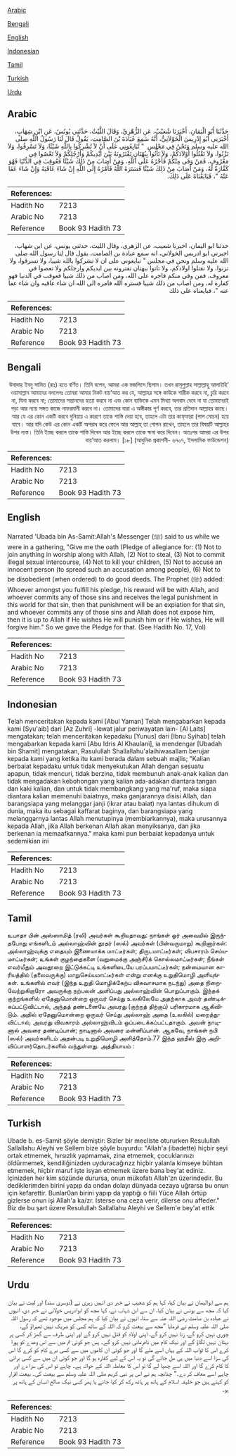 [Arabic](#arabic)

[Bengali](#bengali)

[English](#english)

[Indonesian](#indonesian)

[Tamil](#tamil)

[Turkish](#turkish)

[Urdu](#urdu)

## Arabic


<div dir="rtl" lang="ar" style={{fontSize:'larger',backgroundColor:'#f8f9fa',padding:20}}>
حَدَّثَنَا أَبُو الْيَمَانِ، أَخْبَرَنَا شُعَيْبٌ، عَنِ الزُّهْرِيِّ، وَقَالَ اللَّيْثُ، حَدَّثَنِي يُونُسُ، عَنِ ابْنِ شِهَابٍ، أَخْبَرَنِي أَبُو إِدْرِيسَ الْخَوْلاَنِيُّ، أَنَّهُ سَمِعَ عُبَادَةَ بْنَ الصَّامِتِ، يَقُولُ قَالَ لَنَا رَسُولُ اللَّهِ صلى الله عليه وسلم وَنَحْنُ فِي مَجْلِسٍ ‏ "‏ تُبَايِعُونِي عَلَى أَنْ لاَ تُشْرِكُوا بِاللَّهِ شَيْئًا، وَلاَ تَسْرِقُوا، وَلاَ تَزْنُوا، وَلاَ تَقْتُلُوا أَوْلاَدَكُمْ، وَلاَ تَأْتُوا بِبُهْتَانٍ تَفْتَرُونَهُ بَيْنَ أَيْدِيكُمْ وَأَرْجُلِكُمْ وَلاَ تَعْصُوا فِي مَعْرُوفٍ، فَمَنْ وَفَى مِنْكُمْ فَأَجْرُهُ عَلَى اللَّهِ، وَمَنْ أَصَابَ مِنْ ذَلِكَ شَيْئًا فَعُوقِبَ فِي الدُّنْيَا فَهْوَ كَفَّارَةٌ لَهُ، وَمَنْ أَصَابَ مِنْ ذَلِكَ شَيْئًا فَسَتَرَهُ اللَّهُ فَأَمْرُهُ إِلَى اللَّهِ إِنْ شَاءَ عَاقَبَهُ وَإِنْ شَاءَ عَفَا عَنْهُ ‏"‏، فَبَايَعْنَاهُ عَلَى ذَلِكَ‏.‏
</div>
<div style={{backgroundColor:'#f8f9fa',padding:20, marginBottom: 10}}><table> <thead> <tr> <th>References:</th> <th></th> </tr> </thead> <tbody><tr><td>Hadith No</td><td>7213</td></tr><tr><td>Arabic No</td><td>7213</td></tr><tr><td>Reference</td><td>Book 93 Hadith 73</td></tr></tbody></table></div>


<div dir="rtl" lang="ar" style={{fontSize:'larger',backgroundColor:'#f8f9fa',padding:20}}>
حدثنا ابو اليمان، اخبرنا شعيب، عن الزهري، وقال الليث، حدثني يونس، عن ابن شهاب، اخبرني ابو ادريس الخولاني، انه سمع عبادة بن الصامت، يقول قال لنا رسول الله صلى الله عليه وسلم ونحن في مجلس " تبايعوني على ان لا تشركوا بالله شييا، ولا تسرقوا، ولا تزنوا، ولا تقتلوا اولادكم، ولا تاتوا ببهتان تفترونه بين ايديكم وارجلكم ولا تعصوا في معروف، فمن وفى منكم فاجره على الله، ومن اصاب من ذلك شييا فعوقب في الدنيا فهو كفارة له، ومن اصاب من ذلك شييا فستره الله فامره الى الله ان شاء عاقبه وان شاء عفا عنه "، فبايعناه على ذلك
</div>
<div style={{backgroundColor:'#f8f9fa',padding:20, marginBottom: 10}}><table> <thead> <tr> <th>References:</th> <th></th> </tr> </thead> <tbody><tr><td>Hadith No</td><td>7213</td></tr><tr><td>Arabic No</td><td>7213</td></tr><tr><td>Reference</td><td>Book 93 Hadith 73</td></tr></tbody></table></div>

## Bengali


<div dir="rtl" lang="bn" style={{fontSize:'larger',backgroundColor:'#f8f9fa',padding:20}}>
‘উবাদাহ ইবনু সামিত (রাঃ) হতে বর্ণিত। তিনি বলেন, আমরা এক মজলিসে ছিলাম। তখন রাসূলুল্লাহ সাল্লাল্লাহু আলাইহি ওয়াসাল্লাম আমাদের বললেনঃ তোমরা আমার নিকট বায়‘আত কর যে, আল্লাহর সঙ্গে কাউকে শারীক করবে না, চুরি করবে না, যিনা করবে না; তোমাদের সন্তানদের হত্যা করবে না এবং কোন ব্যক্তিকে এমন মিথ্যা অপবাদ দেবে না যা তোমাদেরই গড়া আর ন্যায় সঙ্গত কাজে নাফরমানী করবে না। তোমাদের যারা এ অঙ্গীকার পূর্ণ করবে, তার প্রতিদান আল্লাহর কাছে। আর যে এর কোন একটি করবে দুনিয়ায় এ কারণে তাকে শাস্তি দেয়া হবে, তাহলে এটা তার কাফ্‌ফারা (পাপ মোচন) হয়ে যাবে। আর যদি কেউ এর কোন একটি অপরাধ করে ফেলে আর আল্লাহ্ তা গোপন রাখেন, তাহলে তার বিষয়টি আল্লাহর উপর ন্যস্ত। তিনি ইচ্ছে করলে তাকে শাস্তি দিবেন আর ইচ্ছে করলে তাকে ক্ষমা করে দিবেন। অতঃপর আমরা এর উপর বায়‘আত করলাম। [১৮] (আধুনিক প্রকাশনী- ৬৭০৭, ইসলামিক ফাউন্ডেশন)
</div>
<div style={{backgroundColor:'#f8f9fa',padding:20, marginBottom: 10}}><table> <thead> <tr> <th>References:</th> <th></th> </tr> </thead> <tbody><tr><td>Hadith No</td><td>7213</td></tr><tr><td>Arabic No</td><td>7213</td></tr><tr><td>Reference</td><td>Book 93 Hadith 73</td></tr></tbody></table></div>

## English


<div dir="ltr" lang="en" style={{fontSize:'larger',backgroundColor:'#f8f9fa',padding:20}}>
Narrated 'Ubada bin As-Samit:Allah's Messenger (ﷺ) said to us while we were in a gathering, "Give me the oath (Pledge of allegiance for: (1) Not to join anything in worship along with Allah, (2) Not to steal, (3) Not to commit illegal sexual intercourse, (4) Not to kill your children, (5) Not to accuse an innocent person (to spread such an accusation among people), (6) Not to be disobedient (when ordered) to do good deeds. The Prophet (ﷺ) added: Whoever amongst you fulfill his pledge, his reward will be with Allah, and whoever commits any of those sins and receives the legal punishment in this world for that sin, then that punishment will be an expiation for that sin, and whoever commits any of those sins and Allah does not expose him, then it is up to Allah if He wishes He will punish him or if He wishes, He will forgive him." So we gave the Pledge for that. (See Hadith No. 17, Vol)
</div>
<div style={{backgroundColor:'#f8f9fa',padding:20, marginBottom: 10}}><table> <thead> <tr> <th>References:</th> <th></th> </tr> </thead> <tbody><tr><td>Hadith No</td><td>7213</td></tr><tr><td>Arabic No</td><td>7213</td></tr><tr><td>Reference</td><td>Book 93 Hadith 73</td></tr></tbody></table></div>

## Indonesian


<div dir="ltr" lang="id" style={{fontSize:'larger',backgroundColor:'#f8f9fa',padding:20}}>
Telah menceritakan kepada kami [Abul Yaman] Telah mengabarkan kepada kami [Syu'aib] dari [Az Zuhri] -lewat jalur periwayatan lain- [Al Laits] mengatakan; telah menceritakan kepadaku [Yunus] dari [Ibnu Syihab] telah mengabarkan kepada kami [Abu Idris Al Khaulani], ia mendengar [Ubadah bin Shamit] mengatakan, Rasulullah Shallallahu'alaihiwasallam berujar kepada kami yang ketika itu kami berada dalam sebuah majlis; "Kalian berbaiat kepadaku untuk tidak menyekutukan Allah dengan sesuatu apapun, tidak mencuri, tidak berzina, tidak membunuh anak-anak kalian dan tidak mengadakan kebohongan yang kalian ada-adakan diantara tangan dan kaki kalian, dan untuk tidak membangkang yang ma'ruf, maka siapa diantara kalian memenuhi baiatnya, maka ganjarannya disisi Allah, dan barangsiapa yang melanggar janji (ikrar atau baiat) nya lantas dihukum di dunia, maka itu sebagai kaffarat baginya, dan barangsiapa yang melanggarnya lantas Allah menutupinya (membiarkannya), maka urusannya kepada Allah, jika Allah berkenan Allah akan menyiksanya, dan jika berkenan ia memaafkannya." maka kami pun berbaiat kepadanya untuk sedemikian ini
</div>
<div style={{backgroundColor:'#f8f9fa',padding:20, marginBottom: 10}}><table> <thead> <tr> <th>References:</th> <th></th> </tr> </thead> <tbody><tr><td>Hadith No</td><td>7213</td></tr><tr><td>Arabic No</td><td>7213</td></tr><tr><td>Reference</td><td>Book 93 Hadith 73</td></tr></tbody></table></div>

## Tamil


<div dir="ltr" lang="ta" style={{fontSize:'larger',backgroundColor:'#f8f9fa',padding:20}}>
உபாதா பின் அஸ்ஸாமித் (ரலி) அவர்கள் கூறியதாவது: நாங்கள் ஓர் அவையில் இருந்தபோது எங்களிடம் அல்லாஹ்வின் தூதர் (ஸல்) அவர்கள் (பின்வருமாறு) கூறினார்கள்: அல்லாஹ்வுக்கு எதையும் இணையாக்க மாட்டீர்கள்; திருடமாட்டீர்கள்; விபசாரம் செய்யமாட்டீர்கள்; உங்கள் குழந்தைகளை (வறுமைக்கு அஞ்சி)க் கொல்லமாட்டீர்கள்; நீங்கள் எவர்மீதும் அவதூறை இட்டுக்கட்டி உங்களிடையே பரப்பமாட்டீர்கள்; நன்மையான காரியத்தில் (தலைவருக்கு) மாறுசெய்யமாட்டீர்கள் என்று எனக்கு உறுதிமொழி அளியுங்கள். உங்களில் எவர் (இந்த உறுதி மொழிக்கேற்ப விசுவாசமாக நடந்து) அதை நிறைவேற்றுகிறாரோ அவருக்கு நற்பலன் அளிப்பது அல்லாஹ்வின் பொறுப்பாகும். இந்தக் குற்றங்களில் ஏதேனுமொன்றை ஒருவர் செய்து உலகிலேயே அதற்காக அவர் தண்டிக்கப்பட்டுவிட்டால், அந்தத் தண்டனையே அவரது (குற்றத் திற்குப்) பரிகாரமாக ஆகிவிடும். அதில் ஏதேனுமொன்றை ஒருவர் செய்து அல்லாஹ் அதை (உலகில்) மறைத்துவிட்டால், அவரது விவகாரம் அல்லாஹ்விடம் ஒப்படைக்கப்பட்டதாகும். அவன் நாடினால் அவரை தண்டிப்பான்; நாடினால் அவரை மன்னிப்பான். ஆகவே, நாங்கள் நபி (ஸல்) அவர்களிடம் அதன்படி உறுதிமொழி அளித்தோம்.77 இந்த ஹதீஸ் இரு அறிவிப்பாளர்தொடர்களில் வந்துள்ளது. அத்தியாயம் :
</div>
<div style={{backgroundColor:'#f8f9fa',padding:20, marginBottom: 10}}><table> <thead> <tr> <th>References:</th> <th></th> </tr> </thead> <tbody><tr><td>Hadith No</td><td>7213</td></tr><tr><td>Arabic No</td><td>7213</td></tr><tr><td>Reference</td><td>Book 93 Hadith 73</td></tr></tbody></table></div>

## Turkish


<div dir="ltr" lang="tr" style={{fontSize:'larger',backgroundColor:'#f8f9fa',padding:20}}>
Ubade b. es-Samit şöyle demiştir: Bizler bir mecliste otururken Resulullah Sallallahu Aleyhi ve Sellem bize şöyle buyurdu: "Allah'a (ibadette) hiçbir şeyi ortak etmemek, hırsızlık yapmamak, zina etmemek, çocuklarınızı öldürmemek, kendiliğinizden uyduracağınzz hiçbir yalanla kimseye bühtan etmemek, hiçbir maruf işte isyan etmemek üzere bana bey'at ediniz. İçinizden her kim sözünde durursa, onun mükofatı Allah'zn üzerindedir. Bu dediklerimden birini yapıp da ondan dolayı dünyada cezaya uğrarsa bu onun için kefarettir. Bunlar0an birini yapıp da yaptığı o fiili Yüce Allah örtüp gizlerse onun işi Allah'a ka/zr. Isterse ona ceza verir, dilerse onu affeder." Biz de bu şart üzere Resulullah Sallallahu Aleyhi ve Sellem'e bey'at ettik
</div>
<div style={{backgroundColor:'#f8f9fa',padding:20, marginBottom: 10}}><table> <thead> <tr> <th>References:</th> <th></th> </tr> </thead> <tbody><tr><td>Hadith No</td><td>7213</td></tr><tr><td>Arabic No</td><td>7213</td></tr><tr><td>Reference</td><td>Book 93 Hadith 73</td></tr></tbody></table></div>

## Urdu


<div dir="rtl" lang="ur" style={{fontSize:'larger',backgroundColor:'#f8f9fa',padding:20}}>
ہم سے ابوالیمان نے بیان کیا، کہا ہم کو شعیب نے خبر دی انہیں زہری نے (دوسری سند) اور لیث نے بیان کیا کہ مجھ سے یونس نے بیان کیا، ان سے ابن شہاب نے، کہا مجھ کو ابوادریس خولانی نے خبر دی، انہوں نے عبادہ بن صامت رضی اللہ عنہ سے سنا، انہوں نے بیان کیا کہ ہم مجلس میں موجود تھے کہ رسول اللہ صلی اللہ علیہ وسلم نے فرمایا ”مجھ سے بیعت کرو کہ اللہ کے ساتھ کسی کو شریک نہیں ٹھہراؤ گے، چوری نہیں کرو گے، زنا نہیں کرو گے، اپنی اولاد کو قتل نہیں کرو گے اور اپنی طرف سے گھڑ کر کسی پر بہتان نہیں لگاؤ گے اور نیک کام میں نافرمانی نہیں کرو گے۔ پس جو کوئی تم میں سے اس وعدے کو پورا کرے اس کا ثواب اللہ کے یہاں اسے ملے گا اور جو کوئی ان کاموں میں سے کسی برے کام کو کرے گا اس کی سزا اسے دنیا میں ہی مل جائے گی تو یہ اس کے لیے کفارہ ہو گا اور جو کوئی ان میں سے کسی برائی کا کام کرے گا اور اللہ اسے چھپا لے گا تو اس کا معاملہ اللہ کے حوالہ ہے۔ چاہے تو اس کی سزا دے اور چاہے اسے معاف کر دے۔“ چنانچہ ہم نے اس پر نبی کریم صلی اللہ علیہ وسلم سے بیعت کی۔ بیعت اقرار کو کہتے ہیں جو خلیفہ اسلام کے ہاتھ پر ہاتھ رکھ کر کیا جائے یا پھر کسی نیک صالح انسان کے ہاتھ پر ہو۔
</div>
<div style={{backgroundColor:'#f8f9fa',padding:20, marginBottom: 10}}><table> <thead> <tr> <th>References:</th> <th></th> </tr> </thead> <tbody><tr><td>Hadith No</td><td>7213</td></tr><tr><td>Arabic No</td><td>7213</td></tr><tr><td>Reference</td><td>Book 93 Hadith 73</td></tr></tbody></table></div>
